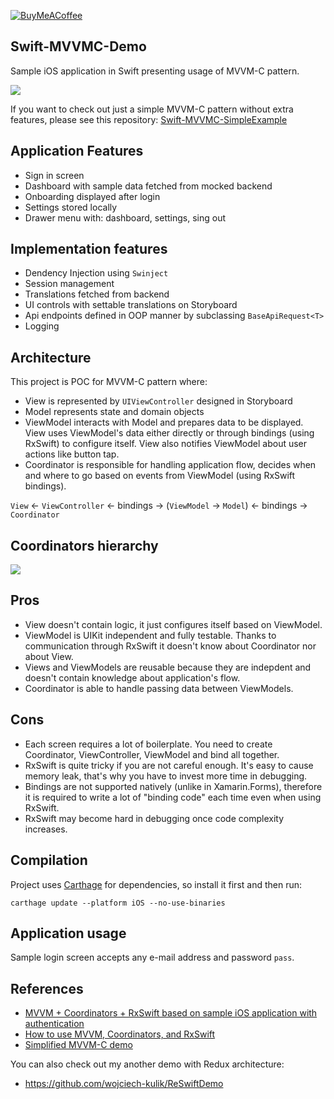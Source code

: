 [![BuyMeACoffee](https://www.buymeacoffee.com/assets/img/guidelines/download-assets-sm-2.svg)](https://www.buymeacoffee.com/WojciechKulik)

## Swift-MVVMC-Demo
Sample iOS application in Swift presenting usage of MVVM-C pattern.

![](https://github.com/wojciech-kulik/Swift-MVVMC-Demo/blob/master/screenshots.png)

If you want to check out just a simple MVVM-C pattern without extra features, please see this repository: [Swift-MVVMC-SimpleExample](https://github.com/wojciech-kulik/Swift-MVVMC-SimpleExample)

## Application Features
- Sign in screen
- Dashboard with sample data fetched from mocked backend
- Onboarding displayed after login
- Settings stored locally
- Drawer menu with: dashboard, settings, sing out

## Implementation features
- Dendency Injection using `Swinject`
- Session management
- Translations fetched from backend
- UI controls with settable translations on Storyboard
- Api endpoints defined in OOP manner by subclassing `BaseApiRequest<T>`
- Logging

## Architecture
This project is POC for MVVM-C pattern where:
- View is represented by `UIViewController` designed in Storyboard
- Model represents state and domain objects
- ViewModel interacts with Model and prepares data to be displayed. View uses ViewModel's data either directly or through bindings (using RxSwift) to configure itself. View also notifies ViewModel about user actions like button tap.
- Coordinator is responsible for handling application flow, decides when and where to go based on events from ViewModel (using RxSwift bindings).

`View` <- `ViewController` <- bindings -> (`ViewModel` -> `Model`) <- bindings -> `Coordinator`


## Coordinators hierarchy
![](https://github.com/wojciech-kulik/Swift-MVVMC-Demo/blob/master/coordinators.png)

## Pros
- View doesn't contain logic, it just configures itself based on ViewModel.
- ViewModel is UIKit independent and fully testable. Thanks to communication through RxSwift it doesn't know about Coordinator nor about View.
- Views and ViewModels are reusable because they are indepdent and doesn't contain knowledge about application's flow.
- Coordinator is able to handle passing data between ViewModels.

## Cons
- Each screen requires a lot of boilerplate. You need to create Coordinator, ViewController, ViewModel and bind all together.
- RxSwift is quite tricky if you are not careful enough. It's easy to cause memory leak, that's why you have to invest more time in debugging.
- Bindings are not supported natively (unlike in Xamarin.Forms), therefore it is required to write a lot of "binding code" each time even when using RxSwift.
- RxSwift may become hard in debugging once code complexity increases.

## Compilation
Project uses [Carthage](https://github.com/Carthage/Carthage) for dependencies, so install it first and then run:

    carthage update --platform iOS --no-use-binaries

## Application usage
Sample login screen accepts any e-mail address and password `pass`.

## References
- [MVVM + Coordinators + RxSwift based on sample iOS application with authentication](https://wojciechkulik.pl/ios/mvvm-coordinators-rxswift-and-sample-ios-application-with-authentication)
- [How to use MVVM, Coordinators, and RxSwift](https://hackernoon.com/how-to-use-mvvm-coordinators-and-rxswift-7364370b7b95)
- [Simplified MVVM-C demo](https://github.com/wojciech-kulik/Swift-MVVMC-SimpleExample)

You can also check out my another demo with Redux architecture:
- https://github.com/wojciech-kulik/ReSwiftDemo

